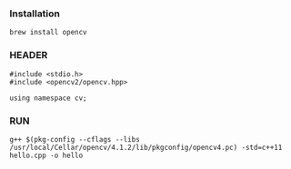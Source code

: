 ### Installation

`brew install opencv`

### HEADER

```
#include <stdio.h>
#include <opencv2/opencv.hpp>

using namespace cv;
```

### RUN
`g++ $(pkg-config --cflags --libs /usr/local/Cellar/opencv/4.1.2/lib/pkgconfig/opencv4.pc) -std=c++11 hello.cpp -o hello`


